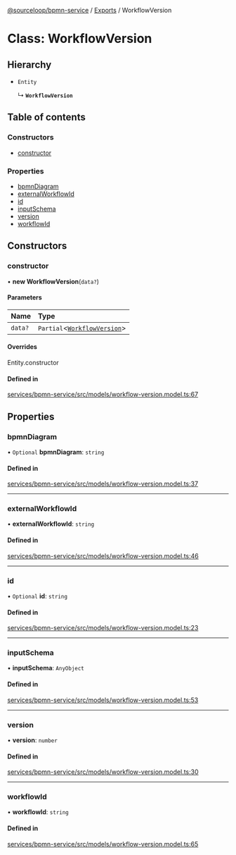 [@sourceloop/bpmn-service](../README.md) / [Exports](../modules.md) / WorkflowVersion

# Class: WorkflowVersion

## Hierarchy

- `Entity`

  ↳ **`WorkflowVersion`**

## Table of contents

### Constructors

- [constructor](WorkflowVersion.md#constructor)

### Properties

- [bpmnDiagram](WorkflowVersion.md#bpmndiagram)
- [externalWorkflowId](WorkflowVersion.md#externalworkflowid)
- [id](WorkflowVersion.md#id)
- [inputSchema](WorkflowVersion.md#inputschema)
- [version](WorkflowVersion.md#version)
- [workflowId](WorkflowVersion.md#workflowid)

## Constructors

### constructor

• **new WorkflowVersion**(`data?`)

#### Parameters

| Name | Type |
| :------ | :------ |
| `data?` | `Partial`<[`WorkflowVersion`](WorkflowVersion.md)\> |

#### Overrides

Entity.constructor

#### Defined in

[services/bpmn-service/src/models/workflow-version.model.ts:67](https://github.com/sourcefuse/loopback4-microservice-catalog/blob/bc2553587/services/bpmn-service/src/models/workflow-version.model.ts#L67)

## Properties

### bpmnDiagram

• `Optional` **bpmnDiagram**: `string`

#### Defined in

[services/bpmn-service/src/models/workflow-version.model.ts:37](https://github.com/sourcefuse/loopback4-microservice-catalog/blob/bc2553587/services/bpmn-service/src/models/workflow-version.model.ts#L37)

___

### externalWorkflowId

• **externalWorkflowId**: `string`

#### Defined in

[services/bpmn-service/src/models/workflow-version.model.ts:46](https://github.com/sourcefuse/loopback4-microservice-catalog/blob/bc2553587/services/bpmn-service/src/models/workflow-version.model.ts#L46)

___

### id

• `Optional` **id**: `string`

#### Defined in

[services/bpmn-service/src/models/workflow-version.model.ts:23](https://github.com/sourcefuse/loopback4-microservice-catalog/blob/bc2553587/services/bpmn-service/src/models/workflow-version.model.ts#L23)

___

### inputSchema

• **inputSchema**: `AnyObject`

#### Defined in

[services/bpmn-service/src/models/workflow-version.model.ts:53](https://github.com/sourcefuse/loopback4-microservice-catalog/blob/bc2553587/services/bpmn-service/src/models/workflow-version.model.ts#L53)

___

### version

• **version**: `number`

#### Defined in

[services/bpmn-service/src/models/workflow-version.model.ts:30](https://github.com/sourcefuse/loopback4-microservice-catalog/blob/bc2553587/services/bpmn-service/src/models/workflow-version.model.ts#L30)

___

### workflowId

• **workflowId**: `string`

#### Defined in

[services/bpmn-service/src/models/workflow-version.model.ts:65](https://github.com/sourcefuse/loopback4-microservice-catalog/blob/bc2553587/services/bpmn-service/src/models/workflow-version.model.ts#L65)
